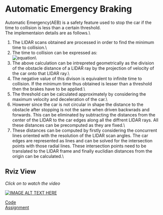 # Automatic Emergency Braking

Automatic Emergency(AEB) is a safety feature used to stop the car if the time to collision is less than a certain threshold. \
The implementaion details are as follows.\
1) The LIDAR scans obtained are processed in order to find the minimum time to collision.\
2) The time to collision can be expressed as: \
![equation](https://latex.codecogs.com/gif.latex?ttc&space;=\frac{r}{max(\dot{r},0))\
3) The above calculation can be intrepreted geometrically as the division of the obstacle distance of a LIDAR ray by the projection of velocity of the car onto that LIDAR ray.\
4) The negative value of this divison is equivalent to infinite time to collision. If the minimum time thus obtained is lesser than a threshold then the brakes have to be applied.\
5) The threshold can be calculated approximately by considering the maximum velocity and deceleration of the car.\
6) However since the car is not circular in shape the distance to the obstacle after stopping is not the same when driven backwrads and forwards. This can be eliminated by subtracting the distances from the center of the LIDAR to the car edges along all the diffrent LIDAR rays. All these distances can be precomputed as they are fixed.\
7) These distances can be computed by firstly considering the concurrent lines oriented with the resolution of the LIDAR scan angles. The car edges are represented as lines and can be solved for the intersection points with those radial lines. These intersection points need to be translated to the LIDAR frame and finally euclidian distances from the origin can be calculated.\
## Rviz View
*Click on to watch the video*
>
[![IMAGE ALT TEXT HERE](https://img.youtube.com/vi/5TWWysJexSs/0.jpg)](https://www.youtube.com/watch?v=5TWWysJexSs)

[Code](https://github.com/Nagarakshith1/F1Tenth/tree/gh-pages/lab2)\
[Assignment](https://f1tenth.org/learn.html)
